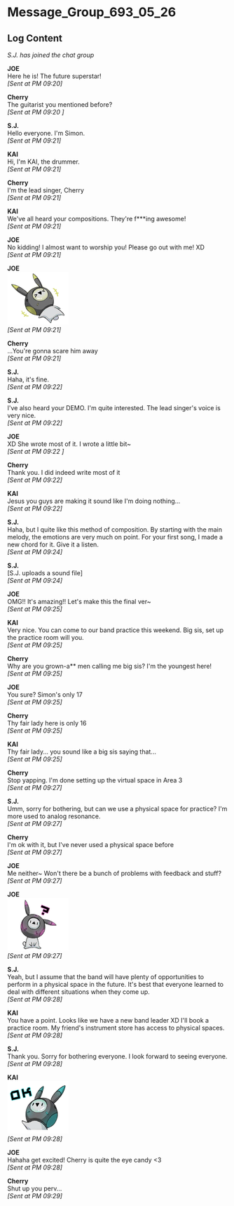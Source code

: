 # Message_Group_693_05_26
## Log Content
*S.J. has joined the chat group*<br>


**JOE**<br>
Here he is! The future superstar!<br>
*[Sent at PM 09:20]*

**Cherry**<br>
The guitarist you mentioned before?<br>
*[Sent at PM 09:20
]*

**S.J.**<br>
Hello everyone. I'm Simon.<br>
*[Sent at PM 09:21]*

**KAI**<br>
Hi, I'm KAI, the drummer.<br>
*[Sent at PM 09:21]*

**Cherry**<br>
I'm the lead singer, Cherry<br>
*[Sent at PM 09:21]*

**KAI**<br>
We've all heard your compositions. They're f\*\*\*ing awesome!<br>
*[Sent at PM 09:21]*

**JOE**<br>
No kidding! I almost want to worship you! Please go out with me! XD<br>
*[Sent at PM 09:21]*

**JOE**<br>
![04_XD.png](./attachments/04_XD.png)<br>
*[Sent at PM 09:21]*

**Cherry**<br>
...You're gonna scare him away<br>
*[Sent at PM 09:21]*

**S.J.**<br>
Haha, it's fine.<br>
*[Sent at PM 09:22]*

**S.J.**<br>
I've also heard your DEMO. I'm quite interested. The lead singer's voice is very nice.<br>
*[Sent at PM 09:22]*

**JOE**<br>
XD She wrote most of it. I wrote a little bit\~<br>
*[Sent at PM 09:22
]*

**Cherry**<br>
Thank you. I did indeed write most of it<br>
*[Sent at PM 09:22]*

**KAI**<br>
Jesus you guys are making it sound like I'm doing nothing...<br>
*[Sent at PM 09:22]*

**S.J.**<br>
Haha, but I quite like this method of composition. By starting with the main melody, the emotions are very much on point.
For your first song, I made a new chord for it. Give it a listen.<br>
*[Sent at PM 09:24]*

**S.J.**<br>
[S.J. uploads a sound file]<br>
*[Sent at PM 09:24]*

**JOE**<br>
OMG!! It's amazing!! Let's make this the final ver\~<br>
*[Sent at PM 09:25]*

**KAI**<br>
Very nice. You can come to our band practice this weekend. Big sis, set up the practice room will you. <br>
*[Sent at PM 09:25]*

**Cherry**<br>
Why are you grown\-a\*\* men calling me big sis? I'm the youngest here!<br>
*[Sent at PM 09:25]*

**JOE**<br>
You sure? Simon's only 17<br>
*[Sent at PM 09:25]*

**Cherry**<br>
Thy fair lady here is only 16<br>
*[Sent at PM 09:25]*

**KAI**<br>
Thy fair lady... you sound like a big sis saying that...<br>
*[Sent at PM 09:25]*

**Cherry**<br>
Stop yapping. I'm done setting up the virtual space in Area 3<br>
*[Sent at PM 09:27]*

**S.J.**<br>
Umm, sorry for bothering, but can we use a physical space for practice? I'm more used to analog resonance.<br>
*[Sent at PM 09:27]*

**Cherry**<br>
I'm ok with it, but I've never used a physical space before<br>
*[Sent at PM 09:27]*

**JOE**<br>
Me neither\~ Won't there be a bunch of problems with feedback and stuff?<br>
*[Sent at PM 09:27]*

**JOE**<br>
![03_N.png](./attachments/03_N.png)<br>
*[Sent at PM 09:27]*

**S.J.**<br>
Yeah, but I assume that the band will have plenty of opportunities to perform in a physical space in the future. It's best that everyone learned to deal with different situations when they come up.<br>
*[Sent at PM 09:28]*

**KAI**<br>
You have a point. Looks like we have a new band leader XD
I'll book a practice room. My friend's instrument store has access to physical spaces.<br>
*[Sent at PM 09:28]*

**S.J.**<br>
Thank you. Sorry for bothering everyone. 
I look forward to seeing everyone.<br>
*[Sent at PM 09:28]*

**KAI**<br>
![01_OK.png](./attachments/01_OK.png)<br>
*[Sent at PM 09:28]*

**JOE**<br>
Hahaha get excited! Cherry is quite the eye candy <3<br>
*[Sent at PM 09:28]*

**Cherry**<br>
Shut up you perv...<br>
*[Sent at PM 09:29]*